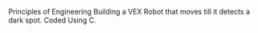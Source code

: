 Principles of Engineering
Building a VEX Robot that moves till it detects a dark spot.
Coded Using C.
